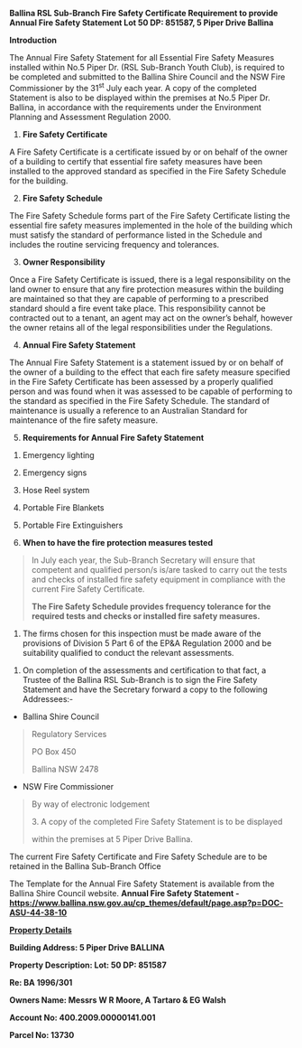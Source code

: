 **Ballina RSL Sub-Branch Fire Safety Certificate Requirement to provide
Annual Fire Safety Statement Lot 50 DP: 851587, 5 Piper Drive Ballina**

**Introduction**

The Annual Fire Safety Statement for all Essential Fire Safety Measures
installed within No.5 Piper Dr. (RSL Sub-Branch Youth Club), is required
to be completed and submitted to the Ballina Shire Council and the NSW
Fire Commissioner by the 31<sup>st</sup> July each year. A copy of the
completed Statement is also to be displayed within the premises at No.5
Piper Dr. Ballina, in accordance with the requirements under the
Environment Planning and Assessment Regulation 2000.

1.  **Fire Safety Certificate**

A Fire Safety Certificate is a certificate issued by or on behalf of the
owner of a building to certify that essential fire safety measures have
been installed to the approved standard as specified in the Fire Safety
Schedule for the building.

2.  **Fire Safety Schedule**

The Fire Safety Schedule forms part of the Fire Safety Certificate
listing the essential fire safety measures implemented in the hole of
the building which must satisfy the standard of performance listed in
the Schedule and includes the routine servicing frequency and
tolerances.

3.  **Owner Responsibility**

Once a Fire Safety Certificate is issued, there is a legal
responsibility on the land owner to ensure that any fire protection
measures within the building are maintained so that they are capable of
performing to a prescribed standard should a fire event take place. This
responsibility cannot be contracted out to a tenant, an agent may act on
the owner’s behalf, however the owner retains all of the legal
responsibilities under the Regulations.

4.  **Annual Fire Safety Statement**

The Annual Fire Safety Statement is a statement issued by or on behalf
of the owner of a building to the effect that each fire safety measure
specified in the Fire Safety Certificate has been assessed by a properly
qualified person and was found when it was assessed to be capable of
performing to the standard as specified in the Fire Safety Schedule. The
standard of maintenance is usually a reference to an Australian Standard
for maintenance of the fire safety measure.

5.  **Requirements for Annual Fire Safety Statement**

<!-- -->

1.  Emergency lighting

2.  Emergency signs

3.  Hose Reel system

4.  Portable Fire Blankets

5.  Portable Fire Extinguishers

<!-- -->

6.  **When to have the fire protection measures tested**

> In July each year, the Sub-Branch Secretary will ensure that competent
> and qualified person/s is/are tasked to carry out the tests and checks
> of installed fire safety equipment in compliance with the current Fire
> Safety Certificate.
>
> **The Fire Safety Schedule provides frequency tolerance for the
> required tests and checks or installed fire safety measures.**

1.  The firms chosen for this inspection must be made aware of the
    provisions of Division 5 Part 6 of the EP&A Regulation 2000 and be
    suitability qualified to conduct the relevant assessments.

<!-- -->

1.  On completion of the assessments and certification to that fact, a
    Trustee of the Ballina RSL Sub-Branch is to sign the Fire Safety
    Statement and have the Secretary forward a copy to the following
    Addressees:-

- Ballina Shire Council

> Regulatory Services
>
> PO Box 450
>
> Ballina NSW 2478

- NSW Fire Commissioner

> By way of electronic lodgement
>
> 3\. A copy of the completed Fire Safety Statement is to be displayed
>
> within the premises at 5 Piper Drive Ballina.

The current Fire Safety Certificate and Fire Safety Schedule are to be
retained in the Ballina Sub-Branch Office

The Template for the Annual Fire Safety Statement is available from the
Ballina Shire Council website. **Annual Fire Safety Statement -
<https://www.ballina.nsw.gov.au/cp_themes/default/page.asp?p=DOC-ASU-44-38-10>**

**<u>Property Details</u>**

**Building Address: 5 Piper Drive BALLINA**

**Property Description: Lot: 50 DP: 851587**

**Re: BA 1996/301**

**Owners Name: Messrs W R Moore, A Tartaro & EG Walsh**

**Account No: 400.2009.00000141.001**

**Parcel No: 13730**
